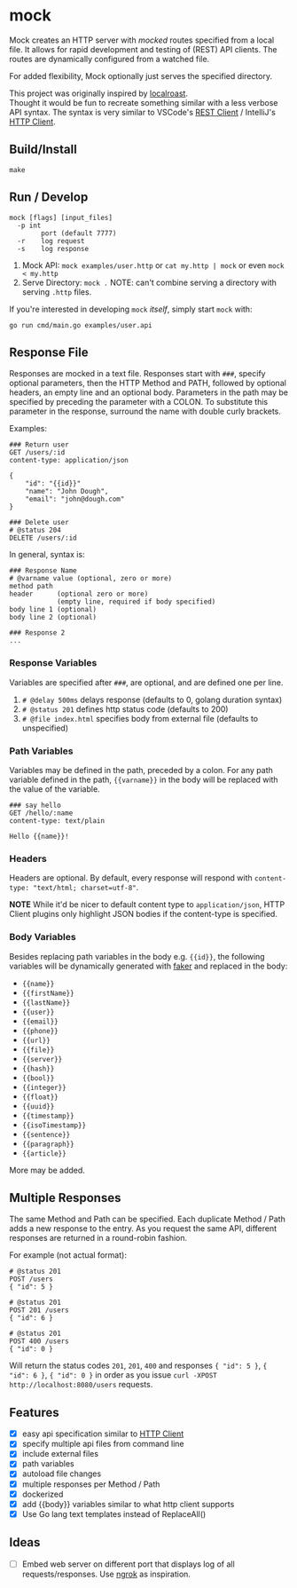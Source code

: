 # mock

Mock creates an HTTP server with *mocked* routes specified from a local file.  It allows for
rapid development and testing of (REST) API clients.  The routes are dynamically configured from
a watched file.

For added flexibility, Mock optionally just serves the specified directory.

This project was originally inspired by [localroast](https://github.com/caalberts/localroast).  
Thought it would be fun to recreate something similar with a less verbose API syntax.
The syntax is very similar to VSCode's [REST Client](https://marketplace.visualstudio.com/items?itemName=humao.rest-client) /
IntelliJ's [HTTP Client](https://www.jetbrains.com/help/idea/http-client-in-product-code-editor.html#creating-http-request-files). 

## Build/Install

    make

## Run / Develop

    mock [flags] [input_files]
      -p int
            port (default 7777)
      -r    log request
      -s    log response

1. Mock API: `mock examples/user.http` or `cat my.http | mock` or even `mock < my.http`
2. Serve Directory: `mock .`  NOTE: can't combine serving a directory with serving `.http` files.
   
If you're interested in developing `mock` *itself*, simply start `mock` with:

    go run cmd/main.go examples/user.api

## Response File

Responses are mocked in a text file.  Responses start with `###`, specify optional 
parameters, then the HTTP Method and PATH, followed by optional headers, an 
empty line and an optional body. Parameters in the path may be specified by preceding 
the parameter with a COLON.  To substitute this parameter in the response, surround 
the name with double curly brackets.

Examples:

    ### Return user
    GET /users/:id
    content-type: application/json

    {
        "id": "{{id}}"
        "name": "John Dough",
        "email": "john@dough.com"
    }

    ### Delete user
    # @status 204
    DELETE /users/:id

In general, syntax is:

    ### Response Name
    # @varname value (optional, zero or more)
    method path
    header      (optional zero or more)
                (empty line, required if body specified)
    body line 1 (optional)
    body line 2 (optional)
    
    ### Response 2
    ...

### Response Variables

Variables are specified after `###`, are optional, and are defined one per line.

1. `# @delay 500ms` delays response (defaults to 0, golang duration syntax)
2. `# @status 201` defines http status code (defaults to 200)
3. `# @file index.html` specifies body from external file (defaults to unspecified)

### Path Variables

Variables may be defined in the path, preceded by a colon.  For any path variable
defined in the path, `{{varname}}` in the body will be replaced with the value
of the variable.

    ### say hello
    GET /hello/:name
    content-type: text/plain

    Hello {{name}}!

### Headers

Headers are optional.  By default, every response will respond
with `content-type: "text/html; charset=utf-8"`.  

**NOTE** While it'd be nicer to default content type to `application/json`, 
HTTP Client plugins only highlight JSON bodies if the content-type
is specified.

### Body Variables

Besides replacing path variables in the body e.g. `{{id}}`, the following
variables will be dynamically generated with [faker](https://github.com/jaswdr/faker)
and replaced in the body:
 
* `{{name}}`
* `{{firstName}}`
* `{{lastName}}`
* `{{user}}`
* `{{email}}`
* `{{phone}}`
* `{{url}}`
* `{{file}}`
* `{{server}}`
* `{{hash}}`
* `{{bool}}`
* `{{integer}}`
* `{{float}}`
* `{{uuid}}`
* `{{timestamp}}`
* `{{isoTimestamp}}`
* `{{sentence}}`
* `{{paragraph}}`
* `{{article}}`

More may be added.

## Multiple Responses

The same Method and Path can be specified.  Each duplicate Method / Path adds
a new response to the entry.  As you request the same API, different responses
are returned in a round-robin fashion.

For example (not actual format):

    # @status 201
    POST /users
    { "id": 5 }

    # @status 201
    POST 201 /users
    { "id": 6 }

    # @status 201
    POST 400 /users
    { "id": 0 }

Will return the status codes `201`, `201`, `400` and responses `{ "id": 5 }`, 
`{ "id": 6 }`, `{ "id": 0 }` in order as you issue
`curl -XPOST http://localhost:8080/users` requests.


## Features

- [x] easy api specification similar to [HTTP Client](https://www.jetbrains.com/help/idea/http-client-in-product-code-editor.html)
- [x] specify multiple api files from command line
- [x] include external files
- [x] path variables
- [x] autoload file changes
- [x] multiple responses per Method / Path
- [x] dockerized
- [x] add {{body}} variables similar to what http client supports
- [x] Use Go lang text templates instead of ReplaceAll()

## Ideas

- [ ] Embed web server on different port that displays log of all requests/responses.  Use [ngrok](https://ngrok.com) as inspiration.
